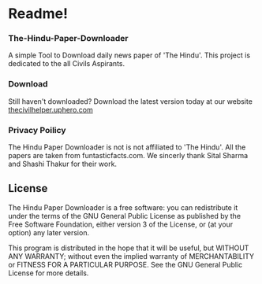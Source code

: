 # Readme!
### The-Hindu-Paper-Downloader
A simple Tool to Download daily news paper of 'The Hindu'. This project is dedicated to the all Civils Aspirants.

### Download
Still haven't downloaded?
Download the latest version today at our website [thecivilhelper.uphero.com](http://thecivilhelper.uphero.com/)

### Privacy Poilicy
The Hindu Paper Downloader is not is not affiliated to 'The Hindu'. All the papers are taken from funtasticfacts.com.
We sincerly thank Sital Sharma and Shashi Thakur for their work.

## License
The Hindu Paper Downloader is a free software: you can redistribute it
under the terms of the GNU General Public License as published by
the Free Software Foundation, either version 3 of the License, or
(at your option) any later version.

This program is distributed in the hope that it will be useful,
but WITHOUT ANY WARRANTY; without even the implied warranty of
MERCHANTABILITY or FITNESS FOR A PARTICULAR PURPOSE.  See the
GNU General Public License for more details.
